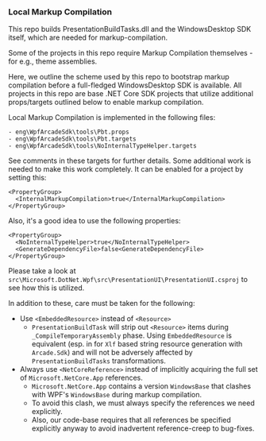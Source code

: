### Local Markup Compilation 

This repo builds PresentationBuildTasks.dll and the WindowsDesktop SDK itself, which are needed for markup-compilation. 

Some of the projects in this repo require Markup Compilation themselves - for e.g., theme assemblies. 

Here, we outline the scheme used by this repo to bootstrap markup compilation before a full-fledged WindowsDesktop SDK is available. All projects in this repo are base .NET Core SDK projects that utilize additional props/targets outlined below to enable markup compilation. 

Local Markup Compilation is implemented in the following files: 

	- eng\WpfArcadeSdk\tools\Pbt.props
	- eng\WpfArcadeSdk\tools\Pbt.targets
	- eng\WpfArcadeSdk\tools\NoInternalTypeHelper.targets
	
	
See comments in these targets for further details. Some additional work is needed to make this work completely. 
It can be enabled for a project by setting this:
	
  ```
  <PropertyGroup>
    <InternalMarkupCompilation>true</InternalMarkupCompilation>
  </PropertyGroup>
  ```
  
  Also, it's a good idea to use the following properties: 
  
  ```
  <PropertyGroup>
    <NoInternalTypeHelper>true</NoInternalTypeHelper>
    <GenerateDependencyFile>false<GenerateDependencyFile>
  </PropertyGroup>
  ```
  
  Please take a look at `src\Microsoft.DotNet.Wpf\src\PresentationUI\PresentationUI.csproj` to see how this is utilized.
  

In addition to these, care must be taken for the following: 

- Use `<EmbeddedResource>` instead of `<Resource>`
  - `PresentationBuildTask` will strip out `<Resource>` items during `_CompileTemporaryAssembly` phase. Using `EmbeddedResource` is equivalent (esp. in for `Xlf` based string resource generation with `Arcade.Sdk`) and will not be adversely affected by `PresentationBuildTasks` transformations. 
- Always use `<NetCoreReference>` instead of implicitly acquiring the full set of `Microsoft.NetCore.App` references. 
  - `Microsoft.NetCore.App` contains a version `WindowsBase` that clashes with WPF's `WindowsBase` during markup compilation.
  - To avoid this clash, we must always specify the references we need explicitly. 
  - Also, our code-base requires that all references be specified explicitly anyway to avoid inadvertent reference-creep to bug-fixes. 